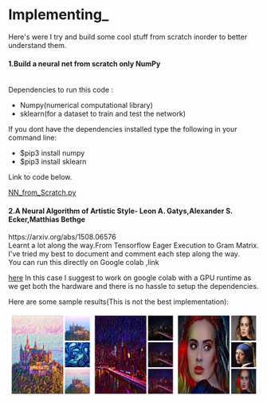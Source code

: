 # Implementing_
Here's were I try and build some cool stuff from scratch inorder to better understand them. <br>

<H4> 1.Build a neural net from scratch only NumPy</H4><br>
      Dependencies to run this code :<br>
      
* Numpy(numerical computational library)
* sklearn(for a dataset to train and test the network)

If you dont have the dependencies installed type the following in your command line:
*    $pip3 install numpy
*    $pip3 install sklearn

Link to code below.      
      
[NN_from_Scratch.py](https://github.com/Pythonista7/Implementing_/blob/master/NN_from_Scratch.py)

<H4> 2.A Neural Algorithm of Artistic Style- Leon A. Gatys,Alexander S. Ecker,Matthias Bethge</H4>https://arxiv.org/abs/1508.06576 <br>
Learnt a lot along the way.From Tensorflow Eager Execution to Gram Matrix.<br>
I've tried my best to document and comment each step along the way.<br>You can run this directly on Google colab ,link

[here](https://colab.research.google.com/github/Pythonista7/Implementing_/blob/master/The_Neural_Style_Transfer.ipynb)
In this case I suggest to work on google colab with a GPU runtime as we get both the hardware and there is no hassle to setup the dependencies.
<br>

Here are some sample results(This is not the best implementation):<br>

![Ex1](https://github.com/Pythonista7/Implementing_/blob/master/ST_assets/Style_transfer.jpg)
